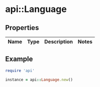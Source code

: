 # api::Language

## Properties

| Name | Type | Description | Notes |
| ---- | ---- | ----------- | ----- |

## Example

```ruby
require 'api'

instance = api::Language.new()
```

